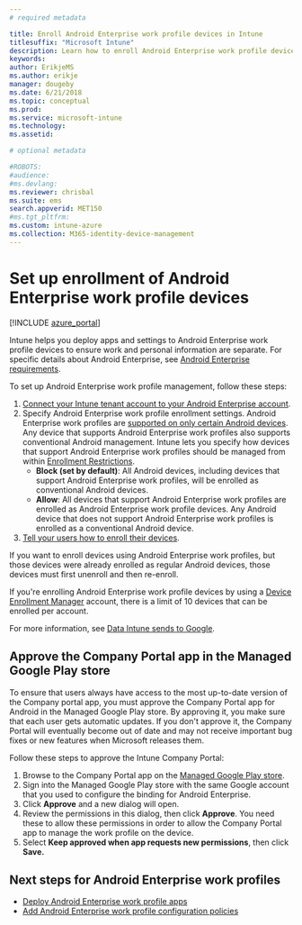 ```yaml
---
# required metadata

title: Enroll Android Enterprise work profile devices in Intune
titlesuffix: "Microsoft Intune"
description: Learn how to enroll Android Enterprise work profile devices in Intune.
keywords:
author: ErikjeMS 
ms.author: erikje
manager: dougeby
ms.date: 6/21/2018
ms.topic: conceptual
ms.prod:
ms.service: microsoft-intune
ms.technology:
ms.assetid: 

# optional metadata

#ROBOTS:
#audience:
#ms.devlang:
ms.reviewer: chrisbal
ms.suite: ems
search.appverid: MET150
#ms.tgt_pltfrm:
ms.custom: intune-azure
ms.collection: M365-identity-device-management
---
```


# Set up enrollment of Android Enterprise work profile devices

[!INCLUDE [azure_portal](./includes/azure_portal.md)]

Intune helps you deploy apps and settings to Android Enterprise work profile devices to ensure work and personal information are separate. For specific details about Android Enterprise, see [Android Enterprise requirements](https://support.google.com/work/android/answer/6174145?hl=en&ref_topic=6151012).

To set up Android Enterprise work profile management, follow these steps:

1. [Connect your Intune tenant account to your Android Enterprise account](connect-intune-android-enterprise.md).
2. Specify Android Enterprise work profile enrollment settings. Android Enterprise work profiles are [supported on only certain Android devices](https://support.google.com/work/android/answer/6174145?hl=en&ref_topic=6151012%20style=%22target=new_window%22). Any device that supports Android Enterprise work profiles also supports conventional Android management. Intune lets you specify how devices that support Android Enterprise work profiles should be managed from within [Enrollment Restrictions](enrollment-restrictions-set.md).
    - **Block (set by default)**:  All Android devices, including devices that support Android Enterprise work profiles, will be enrolled as conventional Android devices.
    - **Allow**: All devices that support Android Enterprise work profiles are enrolled as Android Enterprise work profile devices. Any Android device that does not support Android Enterprise work profiles is enrolled as a conventional Android device.
3. [Tell your users how to enroll their devices](/intune-user-help/enroll-your-device-in-intune-android).


If you want to enroll devices using Android Enterprise work profiles, but those devices were already enrolled as regular Android devices, those devices must first unenroll and then re-enroll.

If you're enrolling Android Enterprise work profile devices by using a [Device Enrollment Manager](device-enrollment-manager-enroll.md) account, there is a limit of 10 devices that can be enrolled per account.

For more information, see [Data Intune sends to Google](data-intune-sends-to-google.md).

## Approve the Company Portal app in the Managed Google Play store

To ensure that users always have access to the most up-to-date version of the Company portal app, you must approve the Company Portal app for Android in the Managed Google Play store. By approving it, you make sure that each user gets automatic updates. If you don't approve it, the Company Portal will eventually become out of date and may not receive important bug fixes or new features when Microsoft releases them.

Follow these steps to approve the Intune Company Portal:

1.  Browse to the Company Portal app on the [Managed Google Play store](https://play.google.com/work/apps/details?id=com.microsoft.windowsintune.companyportal).
2.  Sign into the Managed Google Play store with the same Google account that you used to configure the binding for Android Enterprise.
3.  Click **Approve** and a new dialog will open.
4.  Review the permissions in this dialog, then click **Approve**. You need these to allow these permissions in order to allow the Company Portal app to manage the work profile on the device.
5.  Select **Keep approved when app requests new permissions**, then click **Save.**

## Next steps for Android Enterprise work profiles
- [Deploy Android Enterprise work profile apps](apps-add-android-for-work.md)
- [Add Android Enterprise work profile configuration policies](device-profiles.md)

